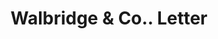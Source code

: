 ---
doi: 10.7916/D8VQ4DRC
date_other: '1908'
date_other_textual: '1908'
form: correspondence
genre:
- Letters (correspondence)
name:
- Walbridge & Co.
object_in_context_url: https://biggert.cul.columbia.edu/items/view/ave_biggert_00907
subject_hierarchical_geographic:
- Buffalo, New York, United States
subject_name:
- Walbridge & Co.
title: Walbridge & Co.. Letter
sort_title: Walbridge & Co.. Letter
call_number: ave_biggert_00907
coordinates:
- 42.90472222222222,-78.84944444444444
pid: ave_biggert_00907
identifiers: ave_biggert_00907
permalink: /biggert/ave_biggert_00907/
layout: iiif-image-page
---